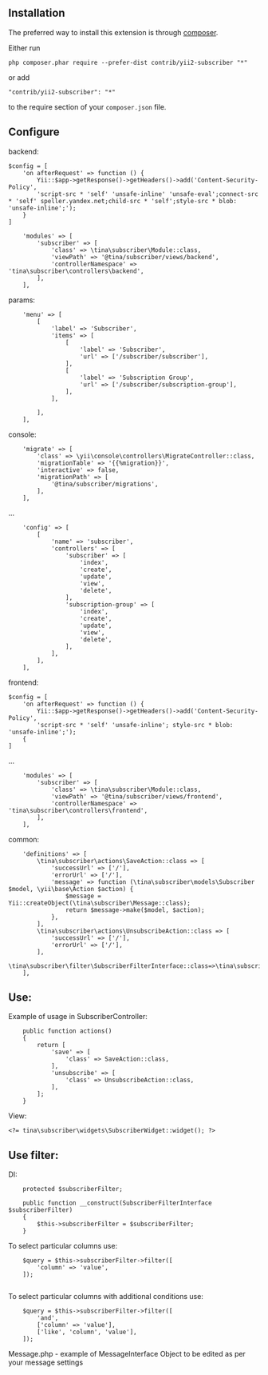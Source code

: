 Installation
------------

The preferred way to install this extension is through [composer](http://getcomposer.org/download/).

Either run

```
php composer.phar require --prefer-dist contrib/yii2-subscriber "*"
```

or add

```
"contrib/yii2-subscriber": "*"
```

to the require section of your `composer.json` file.

Configure
---------

backend:

```
$config = [
    'on afterRequest' => function () {
        Yii::$app->getResponse()->getHeaders()->add('Content-Security-Policy',
        'script-src * 'self' 'unsafe-inline' 'unsafe-eval';connect-src * 'self' speller.yandex.net;child-src * 'self';style-src * blob: 'unsafe-inline';');
    }
]

```

```
    'modules' => [
        'subscriber' => [
            'class' => \tina\subscriber\Module::class,
            'viewPath' => '@tina/subscriber/views/backend',
            'controllerNamespace' => 'tina\subscriber\controllers\backend',
        ],
    ],
```

params:

```
    'menu' => [
        [
            'label' => 'Subscriber',
            'items' => [
                [
                    'label' => 'Subscriber',
                    'url' => ['/subscriber/subscriber'],
                ],
                [
                    'label' => 'Subscription Group',
                    'url' => ['/subscriber/subscription-group'],
                ],
            ],

        ],
    ],
```

console:

```
    'migrate' => [
        'class' => \yii\console\controllers\MigrateController::class,
        'migrationTable' => '{{%migration}}',
        'interactive' => false,
        'migrationPath' => [
            '@tina/subscriber/migrations',
        ],
    ],
```

...

```
    'config' => [
        [
            'name' => 'subscriber',
            'controllers' => [
                'subscriber' => [
                    'index',
                    'create',
                    'update',
                    'view',
                    'delete',
                ],
                'subscription-group' => [
                    'index',
                    'create',
                    'update',
                    'view',
                    'delete',
                ],
            ],
        ],
    ],
```

frontend:

```
$config = [
    'on afterRequest' => function () {
        Yii::$app->getResponse()->getHeaders()->add('Content-Security-Policy',
        'script-src * 'self' 'unsafe-inline'; style-src * blob: 'unsafe-inline';');
    {
]

```

...

```
    'modules' => [
        'subscriber' => [
            'class' => \tina\subscriber\Module::class,
            'viewPath' => '@tina/subscriber/views/frontend',
            'controllerNamespace' => 'tina\subscriber\controllers\frontend',
        ],
    ],

```

common:

```
    'definitions' => [
        \tina\subscriber\actions\SaveAction::class => [
            'successUrl' => ['/'],
            'errorUrl' => ['/'],
            'message' => function (\tina\subscriber\models\Subscriber $model, \yii\base\Action $action) {
                $message = Yii::createObject(\tina\subscriber\Message::class);
                return $message->make($model, $action);
            },
        ],
        \tina\subscriber\actions\UnsubscribeAction::class => [
            'successUrl' => ['/'],
            'errorUrl' => ['/'],
        ],
        \tina\subscriber\filter\SubscriberFilterInterface::class=>\tina\subscriber\filter\SubscriberFilter::class,
    ],

```

Use:
----

Example of usage in SubscriberController:

```
    public function actions()
    {
        return [
            'save' => [
                'class' => SaveAction::class,
            ],
            'unsubscribe' => [
                'class' => UnsubscribeAction::class,
            ],
        ];
    }
```

View:

```
<?= tina\subscriber\widgets\SubscriberWidget::widget(); ?>
```

Use filter:
---

DI:

```
    protected $subscriberFilter;

    public function __construct(SubscriberFilterInterface $subscriberFilter)
    {
        $this->subscriberFilter = $subscriberFilter;
    }
```

To select particular columns use:

```
    $query = $this->subscriberFilter->filter([
        'column' => 'value',
    ]);
    
```

To select particular columns with additional conditions use:

```    
    $query = $this->subscriberFilter->filter([
        'and',
        ['column' => 'value'],
        ['like', 'column', 'value'],
    ]);

```

Message.php - example of MessageInterface Object to be edited as per your message settings 
